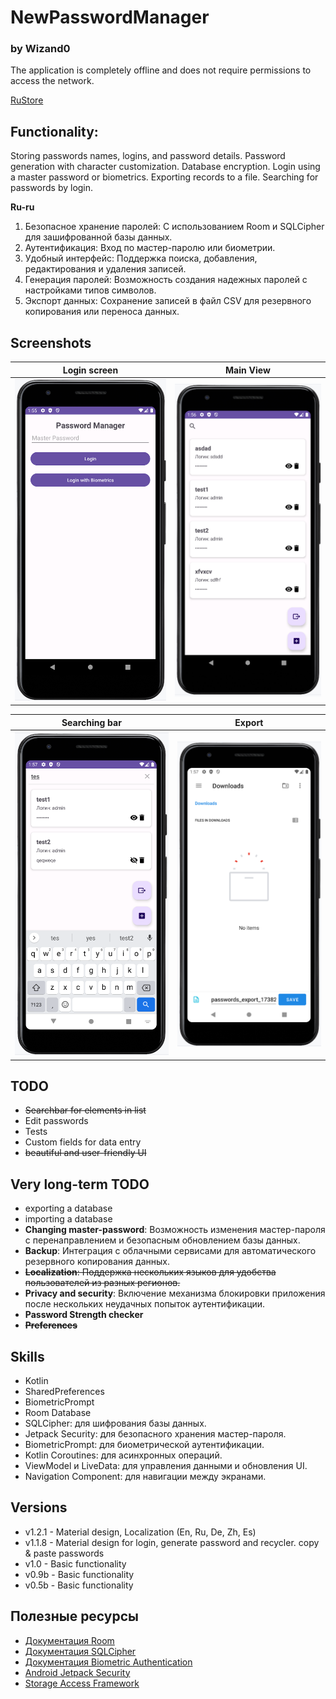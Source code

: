 # NewPasswordManager
### by Wizand0

The application is completely offline and does not require permissions to access the network.

[RuStore](https://www.rustore.ru/catalog/app/ru.wizand.newpasswordmanager)

## Functionality:

Storing passwords names, logins, and password details.
Password generation with character customization.
Database encryption.
Login using a master password or biometrics.
Exporting records to a file.
Searching for passwords by login.

**Ru-ru**
1. Безопасное хранение паролей: С использованием Room и SQLCipher для зашифрованной базы данных.
2. Аутентификация: Вход по мастер-паролю или биометрии.
3. Удобный интерфейс: Поддержка поиска, добавления, редактирования и удаления записей.
4. Генерация паролей: Возможность создания надежных паролей с настройками типов символов.
5. Экспорт данных: Сохранение записей в файл CSV для резервного копирования или переноса данных.


## Screenshots

|          Login screen          |           Main View            |
|:------------------------------:|:------------------------------:|
| ![screenshot](screenshot1.png) | ![screenshot](screenshot2.png) |

|         Searching bar          |             Export             |
|:------------------------------:|:------------------------------:|
| ![screenshot](screenshot3.png) | ![screenshot](screenshot4.png) |

## TODO
- ~~Searchbar for elements in list~~
- Edit passwords
- Tests
- Custom fields for data entry
- ~~beautiful and user-friendly UI~~

## Very long-term TODO
- exporting a database
- importing a database
- **Changing master-password**: Возможность изменения мастер-пароля с перенаправлением и безопасным обновлением базы данных.
- **Backup**: Интеграция с облачными сервисами для автоматического резервного копирования данных.
- ~~**Localization**: Поддержка нескольких языков для удобства пользователей из разных регионов.~~
- **Privacy and security**: Включение механизма блокировки приложения после нескольких неудачных попыток аутентификации.
- **Password Strength checker**
- ~~**Preferences**~~

## Skills
- Kotlin
- SharedPreferences
- BiometricPrompt
- Room Database
- SQLCipher: для шифрования базы данных.
- Jetpack Security: для безопасного хранения мастер-пароля.
- BiometricPrompt: для биометрической аутентификации.
- Kotlin Coroutines: для асинхронных операций.
- ViewModel и LiveData: для управления данными и обновления UI.
- Navigation Component: для навигации между экранами.

## Versions
- v1.2.1 - Material design, Localization (En, Ru, De, Zh, Es)
- v1.1.8 - Material design for login, generate password and recycler. copy & paste passwords
- v1.0 - Basic functionality
- v0.9b - Basic functionality
- v0.5b - Basic functionality

## Полезные ресурсы

- [Документация Room](https://developer.android.com/training/data-storage/room)
- [Документация SQLCipher](https://www.zetetic.net/sqlcipher/sqlcipher-for-android/)
- [Документация Biometric Authentication](https://developer.android.com/training/sign-in/biometric-auth)
- [Android Jetpack Security](https://developer.android.com/jetpack/androidx/releases/security)
- [Storage Access Framework](https://developer.android.com/guide/topics/providers/document-provider)
